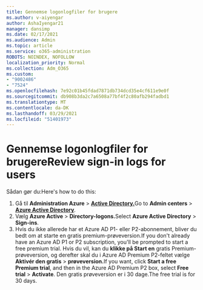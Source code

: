 ```yaml
---
title: Gennemse logonlogfiler for brugere
ms.author: v-aiyengar
author: AshaIyengar21
manager: dansimp
ms.date: 02/17/2021
ms.audience: Admin
ms.topic: article
ms.service: o365-administration
ROBOTS: NOINDEX, NOFOLLOW
localization_priority: Normal
ms.collection: Adm_O365
ms.custom:
- "9002486"
- "7524"
ms.openlocfilehash: 7e92c01b45fdad7871db734dcd35e4cf611e9e0f
ms.sourcegitcommit: db908b3da2c7a6508a77bf4f2c80afb294fadbd1
ms.translationtype: MT
ms.contentlocale: da-DK
ms.lasthandoff: 03/29/2021
ms.locfileid: "51401973"
---
```

# <a name="review-sign-in-logs-for-users"></a><span data-ttu-id="f403e-102">Gennemse logonlogfiler for brugere</span><span class="sxs-lookup"><span data-stu-id="f403e-102">Review sign-in logs for users</span></span>

<span data-ttu-id="f403e-103">Sådan gør du:</span><span class="sxs-lookup"><span data-stu-id="f403e-103">Here's how to do this:</span></span>

1. <span data-ttu-id="f403e-104">Gå til **Administration Azure**  >  **[Active Directory.](https://go.microsoft.com/fwlink/p/?linkid=2067268)**</span><span class="sxs-lookup"><span data-stu-id="f403e-104">Go to **Admin centers** > **[Azure Active Directory](https://go.microsoft.com/fwlink/p/?linkid=2067268)**.</span></span>
1. <span data-ttu-id="f403e-105">Vælg **Azure Active**  >  **Directory-logons.**</span><span class="sxs-lookup"><span data-stu-id="f403e-105">Select **Azure Active Directory** > **Sign-ins**.</span></span>
1. <span data-ttu-id="f403e-106">Hvis du ikke allerede har et Azure AD P1- eller P2-abonnement, bliver du bedt om at starte en gratis premium-prøveversion.</span><span class="sxs-lookup"><span data-stu-id="f403e-106">If you don't already have an Azure AD P1 or P2 subscription, you'll be prompted to start a free premium trial.</span></span> <span data-ttu-id="f403e-107">Hvis du vil, kan du **klikke på Start en** gratis Premium-prøveversion, og derefter skal du i Azure AD Premium P2-feltet vælge **Aktivér den gratis**  >  **prøveversion.**</span><span class="sxs-lookup"><span data-stu-id="f403e-107">If you want, click **Start a free Premium trial**, and then in the Azure AD Premium P2 box, select **Free trial** > **Activate**.</span></span> <span data-ttu-id="f403e-108">Den gratis prøveversion er i 30 dage.</span><span class="sxs-lookup"><span data-stu-id="f403e-108">The free trial is for 30 days.</span></span>